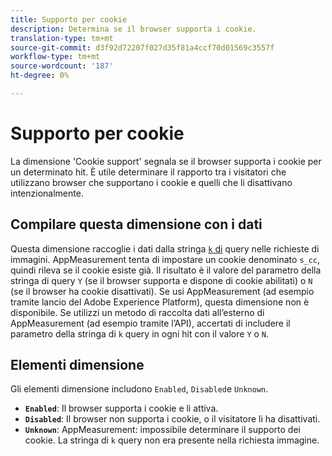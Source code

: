 ```yaml
---
title: Supporto per cookie
description: Determina se il browser supporta i cookie.
translation-type: tm+mt
source-git-commit: d3f92d72207f027d35f81a4ccf70d01569c3557f
workflow-type: tm+mt
source-wordcount: '187'
ht-degree: 0%

---
```



# Supporto per cookie

La dimensione &#39;Cookie support&#39; segnala se il browser supporta i cookie per un determinato hit. È utile determinare il rapporto tra i visitatori che utilizzano browser che supportano i cookie e quelli che li disattivano intenzionalmente.

## Compilare questa dimensione con i dati

Questa dimensione raccoglie i dati dalla stringa [`k` di](/help/implement/validate/query-parameters.md) query nelle richieste di immagini. AppMeasurement tenta di impostare un cookie denominato `s_cc`, quindi rileva se il cookie esiste già. Il risultato è il valore del parametro della stringa di query `Y` (se il browser supporta e dispone di cookie abilitati) o `N` (se il browser ha cookie disattivati). Se usi AppMeasurement (ad esempio tramite  lancio del Adobe Experience Platform), questa dimensione non è disponibile. Se utilizzi un metodo di raccolta dati all’esterno di AppMeasurement (ad esempio tramite l’API), accertati di includere il parametro della stringa di `k` query in ogni hit con il valore `Y` o `N`.

## Elementi dimensione

Gli elementi dimensione includono `Enabled`, `Disabled`e `Unknown`.

* **`Enabled`**: Il browser supporta i cookie e li attiva.
* **`Disabled`**: Il browser non supporta i cookie, o il visitatore li ha disattivati.
* **`Unknown`**: AppMeasurement: impossibile determinare il supporto dei cookie. La stringa di `k` query non era presente nella richiesta immagine.

